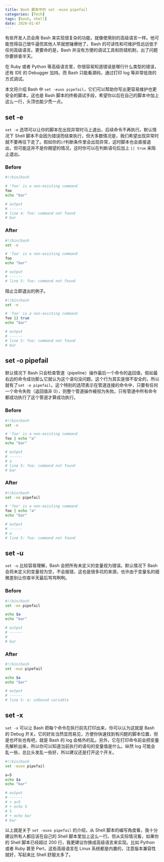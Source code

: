 ```yaml
---
title: Bash 脚本中的 set -euxo pipefail
categories: [Tech]
tags: [bash, shell]
date: 2020-01-07
---
```


有些开发人员会用 Bash 来实现很复杂的功能，就像使用别的高级语言一样。他可能觉得自己很牛逼但其他人早就想锤爆他了，Bash 的可读性和可维护性远远低于任何高级语言。更要命的是，Bash 并没有方便的调试工具和防错机制，出了问题你要排查半天。

<!-- more -->

在 Ruby 或者 Python 等高级语言里，你很容易知道错误是哪行什么类型的错误，还有 IDE 的 Debugger 加持。而 Bash 只能看源码，通过打印 log 等非常低效的方式调试。

本文将介绍 Bash 中 `set -euxo pipefail`，它们可以帮助你写出更容易维护也更安全的脚本。这也是 Bash 脚本的终极调试手段，希望你以后在自己的脚本中加上这么一行，头顶也能少秃一点。

## set -e

`set -e` 选项可以让你的脚本在出现异常时马上退出，后续命令不再执行。默认情况下 Shell 脚本不会因为错误而结束执行，但大多数情况是，我们希望出现异常时就不要再往下走了。假如你的`if`判断条件里会出现异常，这时脚本也会直接退出，但可能这并不是你期望的情况，这时你可以在判断语句后加上 `|| true` 来阻止退出。

### Before

```bash
#!/bin/bash

# 'foo' is a non-existing command
foo
echo "bar"

# output
# ------
# line 4: foo: command not found
# bar
```

### After

```bash
#!/bin/bash
set -e

# 'foo' is a non-existing command
foo
echo "bar"

# output
# ------
# line 5: foo: command not found
```

阻止立即退出的例子。

```bash
#!/bin/bash
set -e

# 'foo' is a non-existing command
foo || true
echo "bar"

# output
# ------
# line 5: foo: command not found
# bar
```

## set -o pipefail

默认情况下 Bash 只会检查管道（pipeline）操作最后一个命令的返回值，假如最右边的命令成功那么它就认为这个语句没问题。这个行为其实是很不安全的，所以就有了`set -o pipefail`。这个特别的选项表示在管道连接的命令中，只要有任何一个命令失败（返回值非 0），则整个管道操作被视为失败。只有管道中所有命令都成功执行了这个管道才算成功执行。

### Before

```bash
#!/bin/bash
set -e

# 'foo' is a non-existing command
foo | echo "a"
echo "bar"

# output
# ------
# a
# line 5: foo: command not found
# bar
```

### After

```bash
#!/bin/bash
set -eo pipefail

# 'foo' is a non-existing command
foo | echo "a"
echo "bar"

# output
# ------
# a
# line 5: foo: command not found
```

## set -u

`set -u` 比较容易理解，Bash 会把所有未定义的变量视为错误。默认情况下 Bash 会将未定义的变量视为空，不会报错，这也是很多坑的来源。也许由于变量名的细微差别让你查半天最后骂骂咧咧。

### Before

```bash
#!/bin/bash
set -eo pipefail

echo $a
echo "bar"

# output
# ------
#
# bar
```

### After

```bash
#!/bin/bash
set -euo pipefail

echo $a
echo "bar"

# output
# ------
# line 5: a: unbound variable
```

## set -x

`set -x` 可以让 Bash 把每个命令在执行前先打印出来，你可以认为这就是 Bash 的 Debug 开关。它的好处当然显而易见，方便你快速找到有问题的脚本位置，但是也坏处也有吧，就是 Bash 的 log 会格外的乱。另外，它在打印命令前会把变量先解析出来，所以你可以知道当前执行的语句的变量值是什么。纵然 log 可能会乱一些，总比头发乱一些好，所以建议还是打开这个开关。

```bash
#!/bin/bash
set -euxo pipefail

a=5
echo $a
echo "bar"

# output
# ------
# + a=5
# + echo 5
# 5
# + echo bar
# bar
```

以上就是关于 `set -euxo pipefail` 的介绍，从 Shell 脚本的编写角度看，我十分建议所有人都应该在自己的 Shell 脚本里加上这么一行。但从实际情况看，如果你的 Shell 脚本已经超过 200 行，我更建议你换成高级语言来实现。比如 Python 或者 Ruby 甚至 Perl，这些高级语言在 Linux 系统都是内置的，注意版本兼容性就好，写起来比 Shell 舒服太多了。
